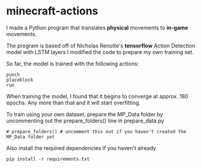 # minecraft-actions
I made a Python program that translates **physical** movements to **in-game** movements.

The program is based off of Nicholas Renotte's **tensorflow** Action Detection model with LSTM layers
I modified the code to prepare my own training set.

So far, the model is trained with the following actions:

```
punch
placeblock
run
```

When training the model, I found that it begins to converge at approx. 180 epochs. Any more than that and it will start overfitting.


To train using your own dataset, prepare the MP_Data folder by uncommenting out the prepare_folders() line in prepare_data.py

```
# prepare_folders() # uncomment this out if you haven't created the MP_Data folder yet
```

Also install the required dependencies if you haven't already
```
pip install -r requirements.txt
```
